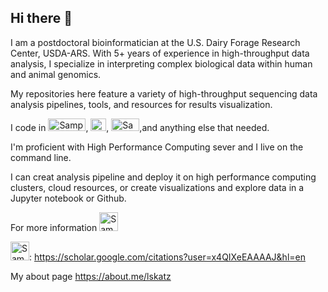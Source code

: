 ## Hi there 👋

I am a postdoctoral bioinformatician at the U.S. Dairy Forage Research Center, USDA-ARS. With 5+ years of experience in high-throughput data analysis, I specialize in interpreting complex biological data within human and animal genomics. 

My repositories here feature a variety of high-throughput sequencing data analysis pipelines, tools, and resources for results visualization.

I code in <img src="https://groverj3.github.io/images/Python-Logo.png" alt="Sample Image" width="60" height="20">, <img src="https://groverj3.github.io/images/Rlogo.png" alt="Sample Image" width="25" height="20">, <img src="https://groverj3.github.io/images/BASH_logo-transparent-bg-color.png" alt="Sample Image" width="45" height="20">,and anything else that needed.

I'm proficient with High Performance Computing sever and I live on the command line.

I can creat analysis pipeline and deploy it on high performance computing clusters, cloud resources, or create visualizations and explore data in a Jupyter notebook or Github.

For more information
<img src="https://img.freepik.com/premium-vector/woman-profile-cartoon_18591-58480.jpg?w=1060" alt="Sample Image" width="30" height="30">

<img src="https://encrypted-tbn0.gstatic.com/images?q=tbn:ANd9GcT0YLxt5Uqwk-sG71onlUhqvXWykC40mR48Nw&s" alt="Sample Image" width="30" height="30">: https://scholar.google.com/citations?user=x4QIXeEAAAAJ&hl=en

My about page https://about.me/lskatz
